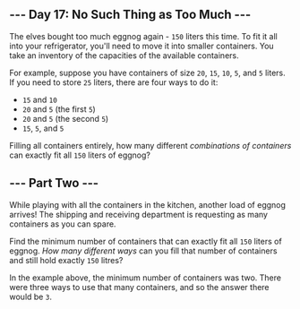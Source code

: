 \--- Day 17: No Such Thing as Too Much ---
------------------------------------------

The elves bought too much eggnog again - `150` liters this time. To fit it all into your refrigerator, you'll need to move it into smaller containers. You take an inventory of the capacities of the available containers.

For example, suppose you have containers of size `20`, `15`, `10`, `5`, and `5` liters. If you need to store `25` liters, there are four ways to do it:

*   `15` and `10`
*   `20` and `5` (the first `5`)
*   `20` and `5` (the second `5`)
*   `15`, `5`, and `5`

Filling all containers entirely, how many different _combinations of containers_ can exactly fit all `150` liters of eggnog?

\--- Part Two ---
-----------------

While playing with all the containers in the kitchen, another load of eggnog arrives! The shipping and receiving department is requesting as many containers as you can spare.

Find the minimum number of containers that can exactly fit all `150` liters of eggnog. _How many different ways_ can you fill that number of containers and still hold exactly `150` litres?

In the example above, the minimum number of containers was two. There were three ways to use that many containers, and so the answer there would be `3`.